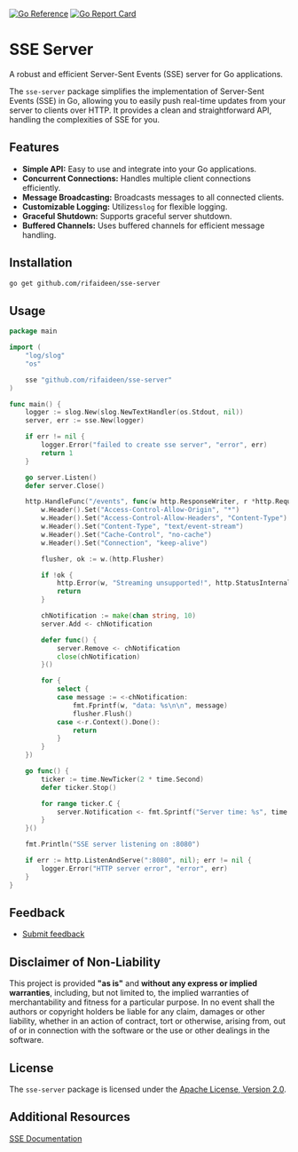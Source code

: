 [![Go Reference](https://pkg.go.dev/badge/github.com/rifaideen/sse-server.svg)](https://pkg.go.dev/github.com/rifaideen/sse-server)
[![Go Report Card](https://goreportcard.com/badge/github.com/rifaideen/sse-server)](https://goreportcard.com/report/github.com/rifaideen/sse-server)

# SSE Server

A robust and efficient Server-Sent Events (SSE) server for Go applications.

The `sse-server` package simplifies the implementation of Server-Sent Events (SSE) in Go, allowing you to easily push real-time updates from your server to clients over HTTP. It provides a clean and straightforward API, handling the complexities of SSE for you.

## Features

- **Simple API:** Easy to use and integrate into your Go applications.
- **Concurrent Connections:** Handles multiple client connections efficiently.
- **Message Broadcasting:** Broadcasts messages to all connected clients.
- **Customizable Logging:** Utilizes`slog` for flexible logging.
- **Graceful Shutdown:** Supports graceful server shutdown.
- **Buffered Channels:** Uses buffered channels for efficient message handling.

## Installation

```sh
go get github.com/rifaideen/sse-server
```

## Usage

```go
package main

import (
    "log/slog"
    "os"

    sse "github.com/rifaideen/sse-server"
)

func main() {
    logger := slog.New(slog.NewTextHandler(os.Stdout, nil))
    server, err := sse.New(logger)

    if err != nil {
        logger.Error("failed to create sse server", "error", err)
        return 1
    }

    go server.Listen()
    defer server.Close()

    http.HandleFunc("/events", func(w http.ResponseWriter, r *http.Request) {
		w.Header().Set("Access-Control-Allow-Origin", "*")
		w.Header().Set("Access-Control-Allow-Headers", "Content-Type")
		w.Header().Set("Content-Type", "text/event-stream")
		w.Header().Set("Cache-Control", "no-cache")
		w.Header().Set("Connection", "keep-alive")

		flusher, ok := w.(http.Flusher)

		if !ok {
			http.Error(w, "Streaming unsupported!", http.StatusInternalServerError)
			return
		}

		chNotification := make(chan string, 10)
		server.Add <- chNotification

		defer func() {
			server.Remove <- chNotification
			close(chNotification)
		}()

		for {
			select {
			case message := <-chNotification:
				fmt.Fprintf(w, "data: %s\n\n", message)
				flusher.Flush()
			case <-r.Context().Done():
				return
			}
		}
	})

    go func() {
		ticker := time.NewTicker(2 * time.Second)
		defer ticker.Stop()

		for range ticker.C {
			server.Notification <- fmt.Sprintf("Server time: %s", time.Now().Format(time.RFC3339))
		}
	}()

	fmt.Println("SSE server listening on :8080")

	if err := http.ListenAndServe(":8080", nil); err != nil {
		logger.Error("HTTP server error", "error", err)
	}
}
```

## Feedback

- [Submit feedback](https://github.com/rifaideen/sse-server/issues/new)

## Disclaimer of Non-Liability

This project is provided **"as is"** and **without any express or implied warranties**, including, but not limited to, the implied warranties of merchantability and fitness for a particular purpose. In no event shall the authors or copyright holders be liable for any claim, damages or other liability, whether in an action of contract, tort or otherwise, arising from, out of or in connection with the software or the use or other dealings in the software.

## License

The `sse-server` package is licensed under the [Apache License, Version 2.0](https://www.apache.org/licenses/LICENSE-2.0).


## Additional Resources

[SSE Documentation](https://developer.mozilla.org/en-US/docs/Web/API/Server-sent_events)
